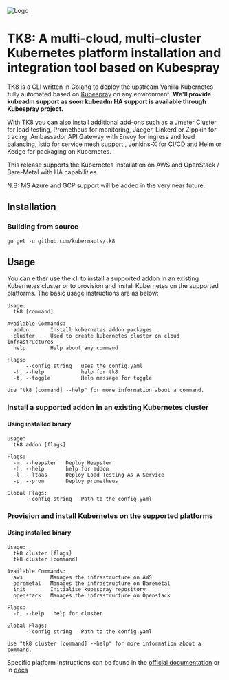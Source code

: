 ![Logo](docs/images/tk8.png)

# TK8: A multi-cloud, multi-cluster Kubernetes platform installation and integration tool based on Kubespray

TK8 is a CLI written in Golang to deploy the upstream Vanilla Kubernetes fully automated based on [Kubespray](https://github.com/kubernetes-incubator/kubespray) on any environment. **We'll provide kubeadm support as soon kubeadm HA support is available through Kubespray project.**

With TK8 you can also install additional add-ons such as a Jmeter Cluster for load testing, Prometheus for monitoring, Jaeger, Linkerd or Zippkin for tracing, Ambassador API Gateway with Envoy for ingress and load balancing, Istio for service mesh support , Jenkins-X for CI/CD and Helm or Kedge for packaging on Kubernetes.

This release supports the Kubernetes installation on AWS and OpenStack / Bare-Metal with HA capabilities.

N.B: MS Azure and GCP support will be added in the very near future.

## Installation

### Building from source

```shell
go get -u github.com/kubernauts/tk8
```


## Usage

You can either use the cli to install a supported addon in an existing Kubernetes cluster or to provision and install Kubernetes on the supported platforms. The basic usage instructions are as below:

```shell
Usage:
  tk8 [command]

Available Commands:
  addon       Install kubernetes addon packages
  cluster     Used to create kubernetes cluster on cloud infrastructures
  help        Help about any command

Flags:
      --config string   uses the config.yaml
  -h, --help            help for tk8
  -t, --toggle          Help message for toggle

Use "tk8 [command] --help" for more information about a command.
```

### Install a supported addon in an existing Kubernetes cluster

#### Using installed binary

```shell
Usage:
  tk8 addon [flags]

Flags:
  -m, --heapster   Deploy Heapster
  -h, --help       help for addon
  -l, --ltaas      Deploy Load Testing As A Service
  -p, --prom       Deploy prometheus

Global Flags:
      --config string   Path to the config.yaml
```


### Provision and install Kubernetes on the supported platforms

#### Using installed binary

```shell
Usage:
  tk8 cluster [flags]
  tk8 cluster [command]

Available Commands:
  aws         Manages the infrastructure on AWS
  baremetal   Manages the infrastructure on Baremetal
  init        Initialise kubespray repository
  openstack   Manages the infrastructure on Openstack

Flags:
  -h, --help   help for cluster

Global Flags:
      --config string   Path to the config.yaml

Use "tk8 cluster [command] --help" for more information about a command.
```

Specific platform instructions can be found in the [official documentation](https://kubernauts.gitbooks.io/tk8/content/) or in [docs](docs/)

